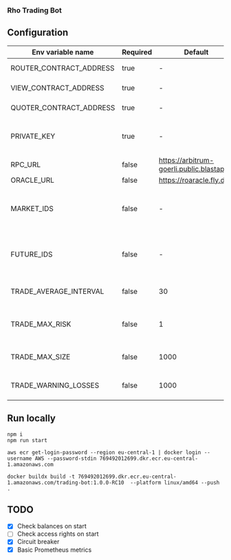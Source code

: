### Rho Trading Bot

## Configuration
| Env variable name       | Required | Default                                    | Description                                                    |                                                                                                                                                                                                                                                                                                                                                                                                                                                
|-------------------------|----------|--------------------------------------------|----------------------------------------------------------------|
| ROUTER_CONTRACT_ADDRESS | true     | -                                          | Router contract address                                        |
| VIEW_CONTRACT_ADDRESS   | true     | -                                          | ViewDataProvider contract address                              |
| QUOTER_CONTRACT_ADDRESS | true     | -                                          | Quoter contract address                                        |
| PRIVATE_KEY             | true     | -                                          | Bot account private key to sign a transactions                 |
| RPC_URL                 | false    | https://arbitrum-goerli.public.blastapi.io | RPC URL                                                        |
| ORACLE_URL              | false    | https://roaracle.fly.dev                   | Oracle URL                                                     |
| MARKET_IDS              | false    | -                                          | List of market ids, divided by comma, for example: 0x123,0x567 |
| FUTURE_IDS              | false    | -                                          | List of future ids, divided by comma, for example: 0x123,0x567 |
| TRADE_AVERAGE_INTERVAL  | false    | 30                                         | [seconds] Average interval between trades                      |
| TRADE_MAX_RISK          | false    | 1                                          | [Integer] Used in trading rules to compare against dv01        |
| TRADE_MAX_SIZE          | false    | 1000                                       | [integer, USDT] Max notional amount                            |
| TRADE_WARNING_LOSSES    | false    | 1000                                       | [integer, USDT] Max warning losses per day                     |

## Run locally
```
npm i
npm run start
```

```shell
aws ecr get-login-password --region eu-central-1 | docker login --username AWS --password-stdin 769492012699.dkr.ecr.eu-central-1.amazonaws.com

docker buildx build -t 769492012699.dkr.ecr.eu-central-1.amazonaws.com/trading-bot:1.0.0-RC10  --platform linux/amd64 --push .
```

## TODO
- [x] Check balances on start
- [ ] Check access rights on start
- [x] Circuit breaker
- [x] Basic Prometheus metrics
